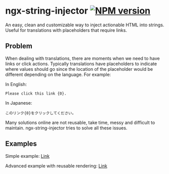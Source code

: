 
# ngx-string-injector [![NPM version](https://img.shields.io/npm/v/ngx-string-injector.svg?style=flat)](https://www.npmjs.com/package/ngx-string-injector)
An easy, clean and customizable way to inject actionable HTML into strings. Useful for translations with placeholders that require links.

## Problem
When dealing with translations, there are moments when we need to have links or click actions. Typically translations have placeholders to indicate where values should go since the location of the placeholder would be different depending on the language. For example:

In English:
```
Please click this link {0}.
```
In Japanese:
```
このリンク{0}をクリックしてください。
```
Many solutions online are not reusable, take time, messy and difficult to maintain. ngx-string-injector tries to solve all these issues.

## Examples
Simple example: [Link](https://stackblitz.com/edit/angular-ivy-dh81vi?file=src/app/simple-example/simple-example.component.ts)

Advanced example with reusable rendering: [Link](https://stackblitz.com/edit/angular-ivy-dh81vi?file=src/app/advanced-example/advanced-example.component.ts)
